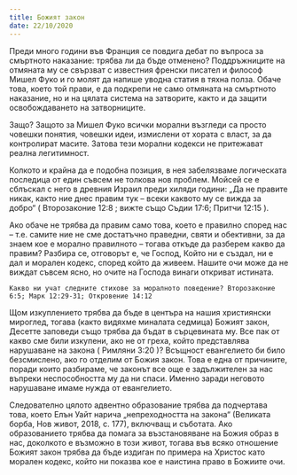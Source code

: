 ```yaml
---
title: Божият закон
date: 22/10/2020
---
```


Преди много години във Франция се повдига дебат по въпроса за смъртното наказание: трябва ли да бъде отменено? Поддръжниците на отмяната му се свързват с известния френски писател и философ Мишел Фуко и го молят да напише уводна статия в тяхна полза. Обаче това, което той прави, е да подкрепи не само отмяната на смъртното наказание, но и на цялата система на затворите, както и да защити освобождаването на затворниците.

Защо? Защото за Мишел Фуко всички морални възгледи са просто човешки понятия, човешки идеи, измислени от хората с власт, за да контролират масите. Затова тези морални кодекси не притежават реална легитимност.

Колкото и крайна да е подобна позиция, в нея забелязваме логическата последица от един съвсем не толкова нов проблем. Мойсей се е сблъскал с него в древния Израил преди хиляди години: „Да не правите никак, както ние днес правим тук – всеки каквото му се вижда за добро“ ( Второзаконие 12:8 ; вижте също Съдии 17:6; Притчи 12:15 ).

Ако обаче не трябва да правим само това, което е правилно според нас – т.е. самите ние не сме достатъчно праведни, святи и обективни, за да знаем кое е морално правилното – тогава откъде да разберем какво да правим? Разбира се, отговорът е, че Господ, Който ни е създал, ни е дал и морален кодекс, според който да живеем. Нашите очи може да не виждат съвсем ясно, но очите на Господа винаги откриват истината.

`Какво ни учат следните стихове за моралното поведение? Второзаконие 6:5; Марк 12:29-31; Откровение 14:12`

Щом изкуплението трябва да бъде в центъра на нашия християнски мироглед, тогава (както видяхме миналата седмица) Божият закон, Десетте заповеди също трябва да бъдат в сърцевината му. Все пак от какво сме били изкупени, ако не от греха, който представлява нарушаване на закона ( Римляни 3:20 )? Всъщност евангелието би било безсмислено, ако го отделим от Божия закон. Това е една от причините, поради които разбираме, че законът все още е задължителен за нас въпреки неспособността му да ни спаси. Именно заради неговото нарушаване имаме нужда от евангелието.

Следователно цялото адвентно образование трябва да подчертава това, което Елън Уайт нарича „непреходността на закона“ (Великата борба, Нов живот, 2018, с. 177), включващ и съботата. Ако образованието трябва да помага за възстановяване на Божия образ в нас, доколкото е възможно в този живот, тогава във всяко отношение Божият закон трябва да бъде издиган по примера на Христос като морален кодекс, който ни показва кое е наистина право в Божиите очи.
